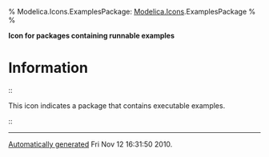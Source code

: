 % Modelica.Icons.ExamplesPackage:
  [Modelica.Icons](Modelica_Icons.html#Modelica.Icons).ExamplesPackage
% 
% 

**Icon for packages containing runnable examples**

Information
===========

::

This icon indicates a package that contains executable examples.

::

* * * * *

[Automatically generated](http://www.3ds.com/) Fri Nov 12 16:31:50 2010.

